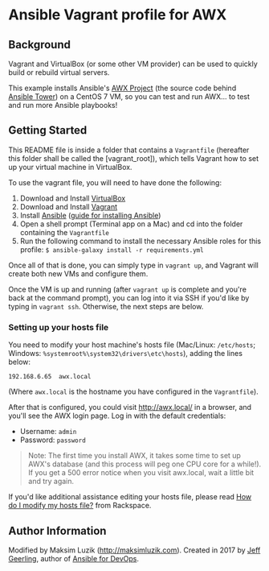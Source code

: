 # Ansible Vagrant profile for AWX

## Background

Vagrant and VirtualBox (or some other VM provider) can be used to quickly build or rebuild virtual servers.

This example installs Ansible's [AWX Project](https://github.com/ansible/awx) (the source code behind [Ansible Tower](https://www.ansible.com/tower)) on a CentOS 7 VM, so you can test and run AWX... to test and run more Ansible playbooks!

## Getting Started

This README file is inside a folder that contains a `Vagrantfile` (hereafter this folder shall be called the [vagrant_root]), which tells Vagrant how to set up your virtual machine in VirtualBox.

To use the vagrant file, you will need to have done the following:

  1. Download and Install [VirtualBox](https://www.virtualbox.org/wiki/Downloads)
  2. Download and Install [Vagrant](https://www.vagrantup.com/downloads.html)
  3. Install [Ansible](https://www.ansible.com/) ([guide for installing Ansible](http://docs.ansible.com/ansible/latest/intro_installation.html))
  4. Open a shell prompt (Terminal app on a Mac) and cd into the folder containing the `Vagrantfile`
  5. Run the following command to install the necessary Ansible roles for this profile: `$ ansible-galaxy install -r requirements.yml`

Once all of that is done, you can simply type in `vagrant up`, and Vagrant will create both new VMs and configure them.

Once the VM is up and running (after `vagrant up` is complete and you're back at the command prompt), you can log into it via SSH if you'd like by typing in `vagrant ssh`. Otherwise, the next steps are below.

### Setting up your hosts file

You need to modify your host machine's hosts file (Mac/Linux: `/etc/hosts`; Windows: `%systemroot%\system32\drivers\etc\hosts`), adding the lines below:

    192.168.6.65  awx.local

(Where `awx.local` is the hostname you have configured in the `Vagrantfile`).

After that is configured, you could visit http://awx.local/ in a browser, and you'll see the AWX login page. Log in with the default credentials:

  - Username: `admin`
  - Password: `password`

> Note: The first time you install AWX, it takes some time to set up AWX's database (and this process will peg one CPU core for a while!). If you get a 500 error notice when you visit awx.local, wait a little bit and try again.

If you'd like additional assistance editing your hosts file, please read [How do I modify my hosts file?](http://www.rackspace.com/knowledge_center/article/how-do-i-modify-my-hosts-file) from Rackspace.

## Author Information

Modified by Maksim Luzik (http://maksimluzik.com). Created in 2017 by [Jeff Geerling](http://jeffgeerling.com/), author of [Ansible for DevOps](https://www.ansiblefordevops.com/).
